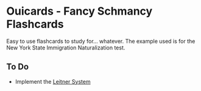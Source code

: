 # Ouicards - Fancy Schmancy Flashcards
Easy to use flashcards to study for... whatever. The example used is for the New York State Immigration Naturalization test.

## To Do
- Implement the [Leitner System](http://en.wikipedia.org/wiki/Leitner_system)